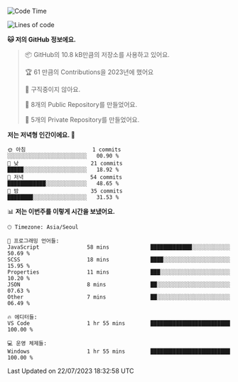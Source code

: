   <!--START_SECTION:waka-->
![Code Time](http://img.shields.io/badge/Code%20Time-141%20hrs%2027%20mins-blue)

![Lines of code](https://img.shields.io/badge/%EC%A0%80%EB%8A%94%20%EC%97%AC%ED%83%9C%EA%B9%8C%EC%A7%80%20-73.7%20thousand%20%EC%A4%84%EC%9D%98%20%EC%BD%94%EB%93%9C%EB%A5%BC%20%EC%9E%91%EC%84%B1%ED%96%88%EC%96%B4%EC%9A%94.-blue)

**🐱 저의 GitHub 정보에요.** 

> 📦 GitHub의 10.8 kB만큼의 저장소를 사용하고 있어요. 
 > 
> 🏆 61 만큼의 Contributions을 2023년에 했어요
 > 
> 🚫 구직중이지 않아요.
 > 
> 📜 8개의 Public Repository를 만들었어요. 
 > 
> 🔑 5개의 Private Repository를 만들었어요. 
 > 
**저는 저녁형 인간이에요. 🦉** 

```text
🌞 아침                     1 commits           ░░░░░░░░░░░░░░░░░░░░░░░░░   00.90 % 
🌆 낮　                     21 commits          █████░░░░░░░░░░░░░░░░░░░░   18.92 % 
🌃 저녁                     54 commits          ████████████░░░░░░░░░░░░░   48.65 % 
🌙 밤　                     35 commits          ████████░░░░░░░░░░░░░░░░░   31.53 % 
```


📊 **저는 이번주를 이렇게 시간을 보냈어요.** 

```text
🕑︎ Timezone: Asia/Seoul

💬 프로그래밍 언어들: 
JavaScript               58 mins             █████████████░░░░░░░░░░░░   50.69 % 
SCSS                     18 mins             ████░░░░░░░░░░░░░░░░░░░░░   15.95 % 
Properties               11 mins             ███░░░░░░░░░░░░░░░░░░░░░░   10.20 % 
JSON                     8 mins              ██░░░░░░░░░░░░░░░░░░░░░░░   07.63 % 
Other                    7 mins              ██░░░░░░░░░░░░░░░░░░░░░░░   06.49 % 

🔥 에디터들: 
VS Code                  1 hr 55 mins        █████████████████████████   100.00 % 

💻 운영 체제들: 
Windows                  1 hr 55 mins        █████████████████████████   100.00 % 
```


 Last Updated on 22/07/2023 18:32:58 UTC
<!--END_SECTION:waka-->
